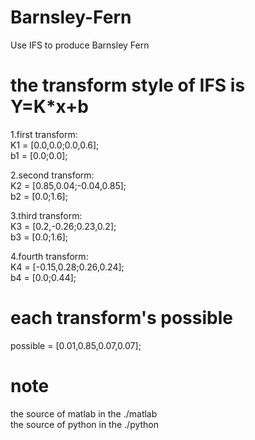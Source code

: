 # Barnsley-Fern
Use IFS to produce Barnsley Fern

# the transform style of IFS is Y=K*x+b  
1.first transform:  
K1 = [0.0,0.0;0.0,0.6];  
b1 = [0.0;0.0];  

2.second transform:  
K2 = [0.85,0.04;-0.04,0.85];  
b2 = [0.0;1.6];  

3.third transform:  
K3 = [0.2,-0.26;0.23,0.2];  
b3 = [0.0;1.6];  

4.fourth transform:  
K4 = [-0.15,0.28;0.26,0.24];  
b4 = [0.0;0.44];

# each transform's possible
possible = [0.01,0.85,0.07,0.07];  

# note
the source of matlab in the ./matlab  
the source of python in the ./python  
